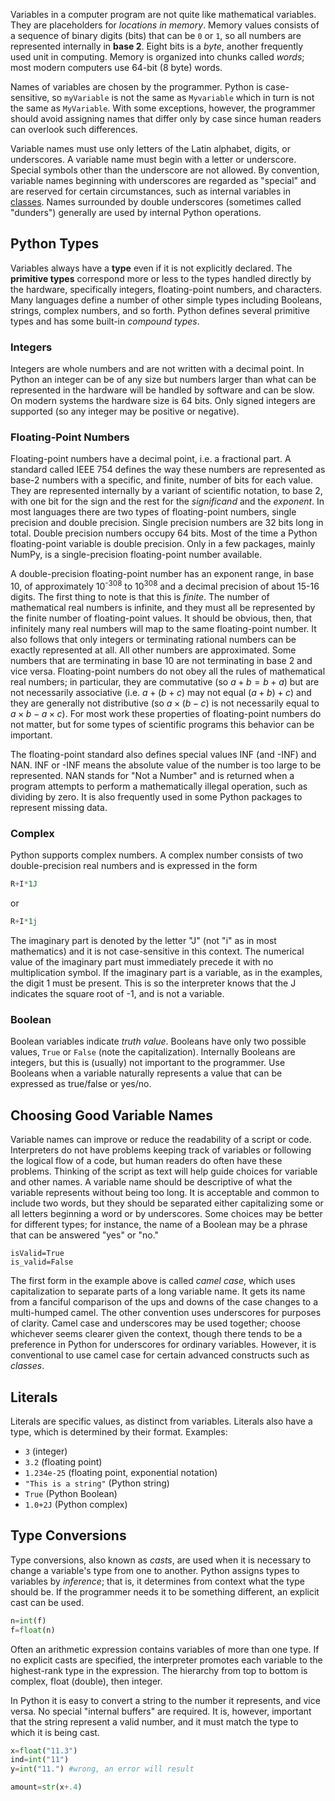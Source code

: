 Variables in a computer program are not quite like mathematical variables.  They are placeholders for _locations in memory_.  Memory values consists of a sequence of binary digits (bits) that can be `0` or `1`, so all numbers are represented internally in __base 2__.  Eight bits is a _byte_, another frequently used unit in computing.  Memory is organized into chunks called _words_; most modern computers use 64-bit (8 byte) words.   

Names of variables are chosen by the programmer.  Python is case-sensitive, so `myVariable` is not the same as `Myvariable` which in turn is not the same as `MyVariable`.  With some exceptions, however, the programmer should avoid assigning names that differ only by case since human readers can overlook such differences.

Variable names must use only letters of the Latin alphabet, digits, or underscores.  A variable name must begin with a letter or underscore.  Special symbols other than the underscore are not allowed.  By convention, variable names beginning with underscores are regarded as "special" and are reserved for certain circumstances, such as internal variables in [classes](/courses/python-introduction/classes).  Names surrounded by double underscores (sometimes called "dunders") generally are used by internal Python operations. 

## Python Types

Variables always have a __type__ even if it is not explicitly declared.  The __primitive types__ correspond more or less to the types handled directly by the hardware, specifically integers, floating-point numbers, and characters.  Many languages define a number of other simple types including Booleans, strings, complex numbers, and so forth.  Python defines several primitive types and has some built-in _compound types_.

### Integers

Integers are whole numbers and are not written with a decimal point.  In Python an integer can be of any size but numbers larger than what can be represented in the hardware will be handled by software and can be slow. On modern systems the hardware size is 64 bits.  Only signed integers are supported (so any integer may be positive or negative).

### Floating-Point Numbers

Floating-point numbers have a decimal point, i.e. a fractional part. 
A standard called IEEE 754 defines the way these numbers are represented as base-2 numbers with a specific, and finite, number of bits for each value.  
They are represented internally by a variant of scientific notation, to base 2, with one bit for the sign and the rest for the _significand_ and the _exponent_. In most languages there are two types of floating-point numbers, single precision and double precision.  Single precision numbers are 32 bits long in total.  Double precision numbers occupy 64 bits.  Most of the time a Python floating-point variable is double precision.  Only in a few packages, mainly NumPy, is a single-precision floating-point number available.

A double-precision floating-point number has an exponent range, in base 10, of approximately 10<sup>-308</sup> to 10<sup>308</sup> and a decimal precision of about 15-16 digits.  The first thing to note is that this is _finite_.  The number of mathematical real numbers is infinite, and they must all be represented by the finite number of floating-point values.  It should be obvious, then, that infinitely many real numbers will map to the same floating-point number.  It also follows that only integers or terminating rational numbers can be exactly represented at all.  All other numbers are approximated.  Some numbers that are terminating in base 10 are not terminating in base 2 and vice versa.  Floating-point numbers do not obey all the rules of mathematical real numbers; in particular, they are commutative (so $a+b = b+a$) but are not necessarily associative (i.e. $a + (b+c)$ may not equal $(a + b) + c$) and they are generally not distributive (so $a \times (b-c)$ is not necessarily equal to $a \times b-a \times c$).  For most work these properties of floating-point numbers do not matter, but for some types of scientific programs this behavior can be important.

The floating-point standard also defines special values INF (and -INF) and NAN.  INF or -INF means the absolute value of the number is too large to be represented.  NAN stands for "Not a Number" and is returned when a program attempts to perform a mathematically illegal operation, such as dividing by zero.  It is also frequently used in some Python packages to represent missing data.

### Complex

Python supports complex numbers.  A complex number consists of two double-precision real numbers and is expressed in the form

```python
R+I*1J
```
or
```python
R+I*1j
```
The imaginary part is denoted by the letter "J" (not "i" as in most mathematics) and it is not case-sensitive in this context.  The numerical value of the imaginary part must immediately precede it with no multiplication symbol.  If the imaginary part is a variable, as in the examples, the digit 1 must be present.  This is so the interpreter knows that the J indicates the square root of -1, and is not a variable.

### Boolean

Boolean variables indicate _truth value_.  Booleans have only two possible values, `True` or `False` (note the capitalization).  Internally Booleans are integers, but this is (usually) not important to the programmer.  Use Booleans when a variable naturally represents a value that can be expressed as true/false or yes/no.

## Choosing Good Variable Names

Variable names can improve or reduce the readability of a script or code.  Interpreters do not have problems keeping track of variables or following the logical flow of a code, but human readers do often have these problems.  Thinking of the script as text will help guide choices for variable and other names.  A variable name should be descriptive of what the variable represents without being too long. It is acceptable and common to include two words, but they should be separated either capitalizing some or all letters beginning a word or by underscores.  Some choices may be better for different types; for instance, the name of a Boolean may be a phrase that can be answered "yes" or "no."

```
isValid=True
is_valid=False
```
The first form in the example above is called _camel case_, which uses capitalization to separate parts of a long variable name. It gets its name from a fanciful comparison of the ups and downs of the case changes to a multi-humped camel.  The other convention uses underscores for purposes of clarity.  Camel case and underscores may be used together; choose whichever seems clearer given the context, though there tends to be a preference in Python for underscores for ordinary variables.  However, it is conventional to use camel case for certain advanced constructs such as _classes_.

## Literals

Literals are specific values, as distinct from variables.  Literals also have a type, which is determined by their format.  Examples:

* `3` (integer)
* `3.2` (floating point)
* `1.234e-25` (floating point, exponential notation)
* `"This is a string"` (Python string)
* `True` (Python Boolean)
* `1.0+2J` (Python complex)

## Type Conversions

Type conversions, also known as _casts_, are used when it is necessary to change a variable's type from one to another.  Python assigns types to variables by _inference_; that is, it determines from context what the type should be.  If the programmer needs it to be something different, an explicit cast can be used.

```python
n=int(f)
f=float(n)
```

Often an arithmetic expression contains variables of more than one type. If no explicit casts are specified, the interpreter promotes each variable to the highest-rank type in the expression.  The hierarchy from top to bottom is complex, float (double), then integer.

In Python it is easy to convert a string to the number it represents, and vice versa.  No special "internal buffers" are required.  It is, however, important that the string represent a valid number, and it must match the type to which it is being cast.

```python
x=float("11.3")
ind=int("11")
y=int("11.") #wrong, an error will result

amount=str(x+.4)
```
